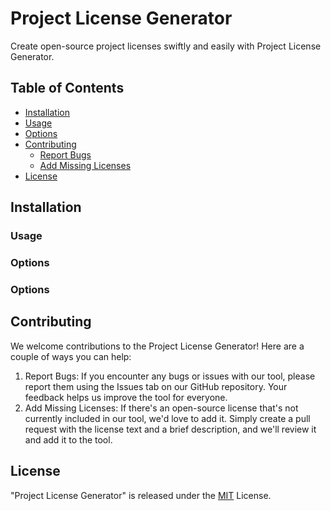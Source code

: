 # Project License Generator

Create open-source project licenses swiftly and easily with Project License Generator.

## Table of Contents

- [Installation](#installation)
- [Usage](#usage)
- [Options](#options)
- [Contributing](#contributing)
   - [Report Bugs](#report-bugs)
   - [Add Missing Licenses](#add-missing-licenses)
- [License](#license)

## Installation

### Usage
### Options
### Options

## Contributing

We welcome contributions to the Project License Generator! Here are a couple of ways you can help:

1. Report Bugs: If you encounter any bugs or issues with our tool, please report them using the Issues tab on our GitHub
   repository. Your feedback helps us improve the tool for everyone.
2. Add Missing Licenses: If there's an open-source license that's not currently included in our tool, we'd love to add
   it. Simply create a pull request with the license text and a brief description, and we'll review it and add it to the
   tool.

## License

"Project License Generator" is released under the [MIT](LICENSE) License.